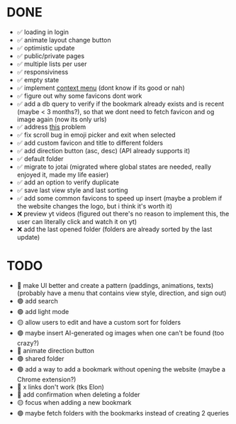 # DONE

- ✅  loading in login
- ✅  animate layout change button
- ✅  optimistic update
- ✅  public/private pages
- ✅  multiple lists per user
- ✅  responsiviness
- ✅  empty state
- ✅  implement [context menu](https://www.radix-ui.com/primitives/docs/components/context-menu) (dont know if its good or nah)
- ✅  figure out why some favicons dont work
- ✅  add a db query to verify if the bookmark already exists and is recent (maybe < 3 months?), so that we dont need to fetch favicon and og image again (now its only urls)
- ✅  address [this](https://nextjs.org/docs/messages/api-routes-response-size-limit) problem
- ✅  fix scroll bug in emoji picker and exit when selected
- ✅  add custom favicon and title to different folders
- ✅  add direction button (asc, desc) (API already supports it)
- ✅  default folder
- ✅  migrate to jotai (migrated where global states are needed, really enjoyed it, made my life easier)  
- ✅  add an option to verify duplicate
- ✅  save last view style and last sorting
- ✅ add some common favicons to speed up insert (maybe a problem if the website changes the logo, but i think it's worth it) 
- ❌  preview yt videos (figured out there's no reason to implement this, the user can literally click and watch it on yt)
- ❌  add the last opened folder (folders are already sorted by the last update)

# TODO

- 🔴 make UI better and create a pattern (paddings, animations, texts) (probably have a menu that contains view style, direction, and sign out)
- 🟢 add search
- 🟢 add light mode
- 🟡 allow users to edit and have a custom sort for folders
- 🟢 maybe insert AI-generated og images when one can't be found (too crazy?)
- 🔴 animate direction button
- 🟢 shared folder
- 🟢 add a way to add a bookmark without opening the website (maybe a Chrome extension?)
- 🔴 x links don't work (tks Elon)
- 🔴 add confirmation when deleting a folder
- 🟡 focus when adding a new bookmark
- 🟢 maybe fetch folders with the bookmarks instead of creating 2 queries
